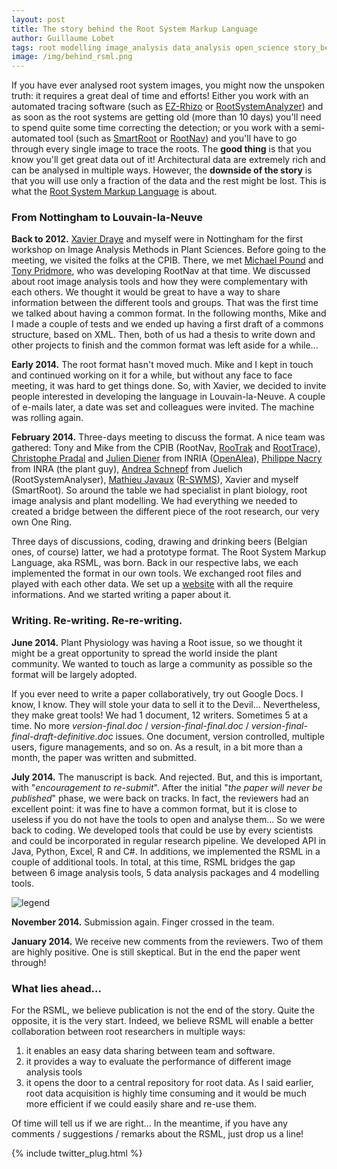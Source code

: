 ```yaml
---
layout: post
title: The story behind the Root System Markup Language
author: Guillaume Lobet
tags: root modelling image_analysis data_analysis open_science story_behind
image: /img/behind_rsml.png 
---
```



If you have ever analysed root system images, you might now the unspoken truth: it requires a great deal of time and efforts! Either you work with an automated tracing software (such as [EZ-Rhizo](http://www.psrg.org.uk/plant-biometrics.html) or [RootSystemAnalyzer](http://www.csc.univie.ac.at/rootbox/rsa.html)) and as soon as the root systems are getting old (more than 10 days) you'll need to spend quite some time correcting the detection; or you work with a semi-automated tool (such as [SmartRoot](http://www.uclouvain.be/en-smartroot) or [RootNav](https://www.cpib.ac.uk/tools-resources/software/rootnav/)) and you'll have to go through every single image to trace the roots. The **good thing** is that you know you'll get great data out of it! Architectural data are extremely rich and can be analysed in multiple ways. However, the **downside of the story** is that you will use only a fraction of the data and the rest might be lost. This is what the [Root System Markup Language](rootsystemml.github.io) is about.

### From Nottingham to Louvain-la-Neuve

**Back to 2012.** [Xavier Draye](http://www.uclouvain.be/xavier.draye) and myself were in Nottingham for the first workshop on Image Analysis Methods in Plant Sciences. Before going to the meeting, we visited the folks at the CPIB. There, we met [Michael Pound](https://www.cpib.ac.uk/people/michael-pound/) and [Tony Pridmore](https://www.cpib.ac.uk/people/tony-pridmore/), who was developing RootNav at that time. We discussed about root image analysis tools and how they were complementary with each others. We thought it would be great to have a way to share information between the different tools and groups. That was the first time we talked about having a common format. In the following months, Mike and I made a couple of tests and we ended up having a first draft of a commons structure, based on XML. Then, both of us had a thesis to write down and other projects to finish and the common format was left aside for a while...

**Early 2014.** The root format hasn't moved much. Mike and I kept in touch and continued working on it for a while, but without any face to face meeting, it was hard to get things done. So, with Xavier, we decided to invite people interested in developing the language in Louvain-la-Neuve. A couple of e-mails later, a date was set and colleagues were invited. The machine was rolling again.

**February 2014.** Three-days meeting to discuss the format. A nice team was gathered: Tony and Mike from the CPIB (RootNav, [RooTrak](https://www.cpib.ac.uk/tools-resources/software/rootrak/) and [RootTrace](https://www.cpib.ac.uk/tools-resources/software/roottrace/)), [Christophe Pradal](https://team.inria.fr/virtualplants/christophe-pradal/) and [Julien Diener](http://home-juliendiener.rhcloud.com/) from INRIA ([OpenAlea](http://openalea.gforge.inria.fr/dokuwiki/doku.php)), [Philippe Nacry]() from INRA (the plant guy), [Andrea Schnepf](http://www.fz-juelich.de/ibg/ibg-3/EN/Staff/S/Schnepf%20Dr.%20Andrea.html?nn=1239630) from Juelich (RootSystemAnalyser), [Mathieu Javaux](http://www.uclouvain.be/mathieu.javaux) ([R-SWMS](http://www.fz-juelich.de/ibg/ibg-3/EN/Research/Research%20Topics/Flow%20and%20Transport%20in%20Soil-Plant%20Systems/R-SWMS/artikel.html)), Xavier and myself (SmartRoot). So around the table we had specialist in plant biology, root image analysis and plant modelling. We had everything we needed to created a bridge between the different piece of the root research, our very own One Ring. 

Three days of discussions, coding, drawing and drinking beers (Belgian ones, of course) latter, we had a prototype format. The Root System Markup Language, aka RSML, was born. Back in our respective labs, we each implemented the format in our own tools. We exchanged root files and played with each other data. We set up a [website](rootsystemml.github.io) with all the require informations. And we started writing a paper about it. 

### Writing. Re-writing. Re-re-writing.


**June 2014.** Plant Physiology was having a Root issue, so we thought it might be a great opportunity to spread the world inside the plant community. We wanted to touch as large a community as possible so the format will be largely adopted. 

If you ever need to write a paper collaboratively, try out Google Docs. I know, I know. They will stole your data to sell it to the Devil... Nevertheless, they make great tools! We had 1 document, 12 writers. Sometimes 5 at a time. No more  *version-final.doc* / *version-final-final.doc* / *version-final-final-draft-definitive.doc* issues. One document, version controlled, multiple users, figure managements, and so on. As a result, in a bit more than a month, the paper was written and submitted. 

**July 2014.** The manuscript is back. And rejected. But, and this is important, with "*encouragement to re-submit*". After the initial "*the paper will never be published*" phase, we were back on tracks. In fact, the reviewers had an excellent point: it was fine to have a common format, but it is close to useless if you do not have the tools to open and analyse them... So we were back to coding. We developed tools that could be use by every scientists and could be incorporated in regular research pipeline. We developed API in Java, Python, Excel, R and C#. In additions, we implemented the RSML in a couple of additional tools. In total, at this time, RSML bridges the gap between 6 image analysis tools, 5 data analysis packages and 4 modelling tools.

![legend ](file:///Users/guillaumelobet/Dropbox/research/scripts/websites/guillaumelobet.github.io/img/rsml/figure-4.png)

 
**November 2014.** Submission again. Finger crossed in the team.

**January 2014.** We receive new comments from the reviewers. Two of them are highly positive. One is still skeptical. But in the end the paper went through!

### What lies ahead...

For the RSML, we believe publication is not the end of the story. Quite the opposite, it is the very start. Indeed, we believe RSML will enable a better collaboration between root researchers in multiple ways:

1. it enables an easy data sharing between team and software.
2. it provides a way to evaluate the performance of different image analysis tools
3. it opens the door to a central repository for root data. As I said earlier, root data acquisition is highly time consuming and it would be much more efficient if we could easily share and re-use them.

Of time will tell us if we are right... In the meantime, if you have any comments / suggestions / remarks about the RSML, just drop us a line!


{% include twitter_plug.html %}






